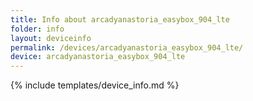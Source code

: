 ```yaml
---
title: Info about arcadyanastoria_easybox_904_lte
folder: info
layout: deviceinfo
permalink: /devices/arcadyanastoria_easybox_904_lte/
device: arcadyanastoria_easybox_904_lte
---
```

{% include templates/device_info.md %}
